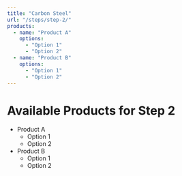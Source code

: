 ```yaml
---
title: "Carbon Steel"
url: "/steps/step-2/"
products:
  - name: "Product A"
    options:
      - "Option 1"
      - "Option 2"
  - name: "Product B"
    options:
      - "Option 1"
      - "Option 2"
---
```


# Available Products for Step 2

- Product A
  - Option 1
  - Option 2
- Product B
  - Option 1
  - Option 2